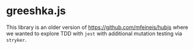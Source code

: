 # greeshka.js

This library is an older version of https://github.com/mfeineis/hubjs where we wanted to explore TDD with `jest` with additional mutation testing via `stryker`.
